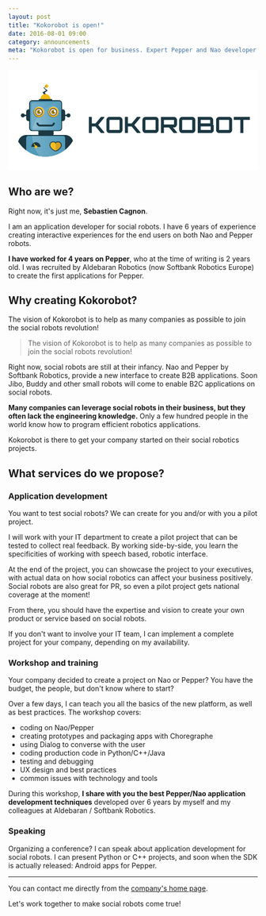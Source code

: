 ```yaml
---
layout: post
title: "Kokorobot is open!"
date: 2016-08-01 09:00
category: announcements
meta: "Kokorobot is open for business. Expert Pepper and Nao developer can help you jumpstart your social robot projects."
---
```


![Kokorobot Logo](/img/posts/2016/Kokorobot_company_logo.jpg)

## Who are we?

Right now, it's just me, **Sebastien Cagnon**.

I am an application developer for social robots. I have 6 years of experience creating interactive experiences for the end users on both Nao and Pepper robots.

**I have worked for 4 years on Pepper**, who at the time of writing is 2 years old. I was recruited by Aldebaran Robotics (now Softbank Robotics Europe) to create the first applications for Pepper.

## Why creating Kokorobot?

The vision of Kokorobot is to help as many companies as possible to join the social robots revolution!

<aside class="pquote">
    <blockquote>
        <p>The vision of Kokorobot is to help as many companies as possible to join the social robots revolution!</p>
    </blockquote>
</aside>

Right now, social robots are still at their infancy. Nao and Pepper by Softbank Robotics, provide a new interface to create B2B applications. Soon Jibo, Buddy and other small robots will come to enable B2C applications on social robots.

**Many companies can leverage social robots in their business, but they often lack the engineering knowledge.** Only a few hundred people in the world know how to program efficient robotics applications.

Kokorobot is there to get your company started on their social robotics projects.

## What services do we propose?

### Application development

You want to test social robots? We can create for you and/or with you a pilot project.

I will work with your IT department to create a pilot project that can be tested to collect real feedback. By working side-by-side, you learn the specificities of working with speech based, robotic interface.

At the end of the project, you can showcase the project to your executives, with actual data on how social robotics can affect your business positively. Social robots are also great for PR, so even a pilot project gets national coverage at the moment!

From there, you should have the expertise and vision to create your own product or service based on social robots.

If you don't want to involve your IT team, I can implement a complete project for your company, depending on my availability.

### Workshop and training

Your company decided to create a project on Nao or Pepper? You have the budget, the people, but don't know where to start?

Over a few days, I can teach you all the basics of the new platform, as well as best practices. The workshop covers:

* coding on Nao/Pepper
* creating prototypes and packaging apps with Choregraphe
* using Dialog to converse with the user
* coding production code in Python/C++/Java
* testing and debugging
* UX design and best practices
* common issues with technology and tools

During this workshop, **I share with you the best Pepper/Nao application development techniques** developed over 6 years by myself and my colleagues at Aldebaran / Softbank Robotics.

### Speaking

Organizing a conference? I can speak about application development for social robots. I can present Python or C++ projects, and soon when the SDK is actually released: Android apps for Pepper.

- - -

You can contact me directly from the [company's home page](http://kokorobot.com).

Let's work together to make social robots come true!
